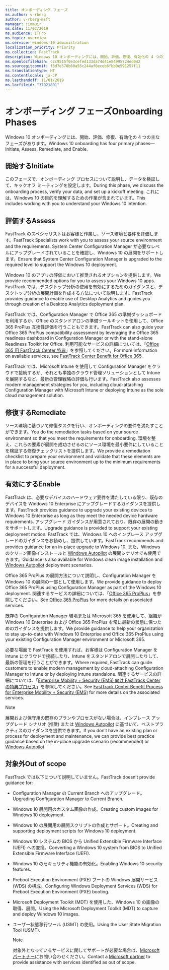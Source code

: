 ```yaml
---
title: オンボーディング フェーズ
ms.author: v-rberg
author: v-rberg-msft
manager: jimmuir
ms.date: 11/02/2019
ms.audience: ITPro
ms.topic: overview
ms.service: windows-10-administration
localization_priority: Priority
ms.collection: FastTrack
description: Windows 10 オンボーディングには、開始、評価、修復、有効化の 4 つの主なフェーズがあります。
ms.openlocfilehash: c2c9515f0e3cefed133da74d41e84995724ed042
ms.sourcegitcommit: f8d7e570b60a55c244af0eceb6fbb0e591257f11
ms.translationtype: HT
ms.contentlocale: ja-JP
ms.lasthandoff: 11/01/2019
ms.locfileid: "37921891"
---
```

# <a name="onboarding-phases"></a><span data-ttu-id="7cdb5-103">オンボーディング フェーズ</span><span class="sxs-lookup"><span data-stu-id="7cdb5-103">Onboarding Phases</span></span>

<span data-ttu-id="7cdb5-104">Windows 10 オンボーディングには、開始、評価、修復、有効化の 4 つの主なフェーズがあります。</span><span class="sxs-lookup"><span data-stu-id="7cdb5-104">Windows 10 onboarding has four primary phases—Initiate, Assess, Remediate, and Enable.</span></span>

## <a name="initiate"></a><span data-ttu-id="7cdb5-105">開始する</span><span class="sxs-lookup"><span data-stu-id="7cdb5-105">Initiate</span></span>

<span data-ttu-id="7cdb5-106">このフェーズで、オンボーディング プロセスについて説明し、データを検証して、キックオフ ミーティングを設定します。</span><span class="sxs-lookup"><span data-stu-id="7cdb5-106">During this phase, we discuss the onboarding process, verify your data, and set up a kickoff meeting.</span></span> <span data-ttu-id="7cdb5-107">これには、Windows 10 の目的を理解するための作業が含まれています。</span><span class="sxs-lookup"><span data-stu-id="7cdb5-107">This includes working with you to understand your Windows 10 intention.</span></span>

## <a name="assess"></a><span data-ttu-id="7cdb5-108">評価する</span><span class="sxs-lookup"><span data-stu-id="7cdb5-108">Assess</span></span>

<span data-ttu-id="7cdb5-109">FastTrack のスペシャリストはお客様と作業し、ソース環境と要件を評価します。</span><span class="sxs-lookup"><span data-stu-id="7cdb5-109">FastTrack Specialists work with you to assess your source environment and the requirements.</span></span> <span data-ttu-id="7cdb5-110">System Center Configuration Manager が必要なレベルにアップグレードされていることを確認し、Windows 10 の展開をサポートします。</span><span class="sxs-lookup"><span data-stu-id="7cdb5-110">Ensure that System Center Configuration Manager is upgraded to the required level to support the Windows 10 deployment.</span></span> 

<span data-ttu-id="7cdb5-111">Windows 10 のアプリの評価において推奨されるオプションを提供します。</span><span class="sxs-lookup"><span data-stu-id="7cdb5-111">We provide recommended options for you to assess your Windows 10 apps.</span></span> <span data-ttu-id="7cdb5-112">FastTrack では、デスクトップ分析の使用を有効にするためのガイダンスと、デスクトップ分析の展開計画を作成する方法について説明します。</span><span class="sxs-lookup"><span data-stu-id="7cdb5-112">FastTrack provides guidance to enable use of Desktop Analytics and guides you through creation of a Desktop Analytics deployment plan.</span></span>

<span data-ttu-id="7cdb5-113">FastTrack では、Configuration Manager で Office 365 の準備ダッシュボードを利用するか、Office のスタンドアロンの準備ツールキットを使用して、Office 365 ProPlus 互換性評価を行うこともできます。</span><span class="sxs-lookup"><span data-stu-id="7cdb5-113">FastTrack can also guide your Office 365 ProPlus compatibility assessment by leveraging the Office 365 readiness dashboard in Configuration Manager or with the stand-alone Readiness Toolkit for Office.</span></span> <span data-ttu-id="7cdb5-114">利用可能なサービスの詳細については、「[Office 365 用 FastTrack Center 特典](O365-fasttrack-benefit-for-office-365.md)」を参照してください。</span><span class="sxs-lookup"><span data-stu-id="7cdb5-114">For more information on available services, see [FastTrack Center Benefit for Office 365](O365-fasttrack-benefit-for-office-365.md).</span></span> 

<span data-ttu-id="7cdb5-115">FastTrack では、Microsoft Intune を使用して Configuration Manager をクラウドで接続するか、それとも単独のクラウド管理ソリューションとして Intune を展開するなど、最新の管理戦略の評価も行います。</span><span class="sxs-lookup"><span data-stu-id="7cdb5-115">FastTrack also assesses modern management strategies for you, including cloud-attaching Configuration Manager with Microsoft Intune or deploying Intune as the sole cloud management solution.</span></span>

## <a name="remediate"></a><span data-ttu-id="7cdb5-116">修復する</span><span class="sxs-lookup"><span data-stu-id="7cdb5-116">Remediate</span></span>

<span data-ttu-id="7cdb5-117">ソース環境に基づいて修復タスクを行い、オンボーディングの要件を満たすことができます。</span><span class="sxs-lookup"><span data-stu-id="7cdb5-117">You do the remediation tasks based on your source environment so that you meet the requirements for onboarding.</span></span> <span data-ttu-id="7cdb5-118">環境を整え、これらの要素が展開を成功させるのにソース環境を最小要件にしていることを検証する修復チェックリストを提供します。</span><span class="sxs-lookup"><span data-stu-id="7cdb5-118">We provide a remediation checklist to prepare your environment and validate that these elements are in place to bring your source environment up to the minimum requirements for a successful deployment.</span></span> 

## <a name="enable"></a><span data-ttu-id="7cdb5-119">有効にする</span><span class="sxs-lookup"><span data-stu-id="7cdb5-119">Enable</span></span>

<span data-ttu-id="7cdb5-120">FastTrack は、必要なデバイスのハードウェア要件を満たしている限り、既存のデバイスを Windows 10 Enterprise にアップグレードするガイダンスを提供します。</span><span class="sxs-lookup"><span data-stu-id="7cdb5-120">FastTrack provides guidance to upgrade your existing devices to Windows 10 Enterprise as long as they meet the needed device hardware requirements.</span></span> <span data-ttu-id="7cdb5-121">アップグレード ガイダンスが用意されており、既存の展開の動きをサポートします。</span><span class="sxs-lookup"><span data-stu-id="7cdb5-121">Upgrade guidance is provided to support your existing deployment motion.</span></span> <span data-ttu-id="7cdb5-122">FastTrack では、Windows 10 へのインプレース アップグレードのガイダンスをお勧めし、提供しています。</span><span class="sxs-lookup"><span data-stu-id="7cdb5-122">FastTrack recommends and provides guidance for an in-place upgrade to Windows 10.</span></span> <span data-ttu-id="7cdb5-123">また、Windows のクリーン画像インストールと [Windows Autopilot](EMS-onboarding-phases.md#windows-autopilot) の展開シナリオでも使用できます。</span><span class="sxs-lookup"><span data-stu-id="7cdb5-123">Guidance is also available for Windows clean image installation and [Windows Autopilot](EMS-onboarding-phases.md#windows-autopilot) deployment scenarios.</span></span> 

<span data-ttu-id="7cdb5-124">Office 365 ProPlus の展開方法について説明し、Configuration Manager を Windows 10 の展開の一部として使用します。</span><span class="sxs-lookup"><span data-stu-id="7cdb5-124">We provide guidance to deploy Office 365 ProPlus using Configuration Manager as part of the Windows 10 deployment.</span></span> <span data-ttu-id="7cdb5-125">関連するサービスの詳細については、「[Office 365 ProPlus](O365-onboarding-and-migration.md#office-365-proplus)」を参照してください。</span><span class="sxs-lookup"><span data-stu-id="7cdb5-125">See [Office 365 ProPlus](O365-onboarding-and-migration.md#office-365-proplus) for more details on associated services.</span></span>

<span data-ttu-id="7cdb5-126">既存の Configuration Manager 環境または Microsoft 365 を使用して、組織が Windows 10 Enterprise および Office 365 ProPlus を常に最新の状態に保つためのガイダンスを提供します。</span><span class="sxs-lookup"><span data-stu-id="7cdb5-126">We provide guidance to help your organization to stay up-to-date with Windows 10 Enterprise and Office 365 ProPlus using your existing Configuration Manager environment or Microsoft 365.</span></span>

<span data-ttu-id="7cdb5-127">必要な場面で FastTrack を使用すれば、お客様は Configuration Manager を Intune にクラウドで接続したり、Intune をスタンドアロンで展開したりして、最新の管理を行うことができます。</span><span class="sxs-lookup"><span data-stu-id="7cdb5-127">Where required, FastTrack can guide customers to enable modern management by cloud-attaching Configuration Manager to Intune or by deploying Intune standalone.</span></span> <span data-ttu-id="7cdb5-128">関連するサービスの詳細については、「[Enterprise Mobility + Security (EMS) 向け FastTrack Center の特典プロセス](EMS-fasttrack-process.md)」を参照してください。</span><span class="sxs-lookup"><span data-stu-id="7cdb5-128">See [FastTrack Center Benefit Process for Enterprise Mobility + Security (EMS)](EMS-fasttrack-process.md) for more details on the associated services.</span></span>

> [!NOTE]
> <span data-ttu-id="7cdb5-129">展開および保守用の既存のプランやプロセスがない場合は、インプレース アップグレード シナリオ (推奨) または [Windows Autopilot](EMS-onboarding-phases.md#windows-autopilot) に基づいて、ベストプラクティスのガイダンスを提供できます。</span><span class="sxs-lookup"><span data-stu-id="7cdb5-129">If you don’t have an existing plan or process for deployment and maintenance, we can provide best practice guidance based on the in-place upgrade scenario (recommended) or [Windows Autopilot](EMS-onboarding-phases.md#windows-autopilot).</span></span>

## <a name="out-of-scope"></a><span data-ttu-id="7cdb5-130">対象外</span><span class="sxs-lookup"><span data-stu-id="7cdb5-130">Out of scope</span></span>

<span data-ttu-id="7cdb5-131">FastTrack では以下について説明していません。</span><span class="sxs-lookup"><span data-stu-id="7cdb5-131">FastTrack doesn’t provide guidance for:</span></span>

- <span data-ttu-id="7cdb5-132">Configuration Manager の Current Branch へのアップグレード。</span><span class="sxs-lookup"><span data-stu-id="7cdb5-132">Upgrading Configuration Manager to Current Branch.</span></span>
- <span data-ttu-id="7cdb5-133">Windows 10 展開用のカスタム画像の作成。</span><span class="sxs-lookup"><span data-stu-id="7cdb5-133">Creating custom images for Windows 10 deployment.</span></span>
- <span data-ttu-id="7cdb5-134">Windows 10 の展開用の展開スクリプトの作成とサポート。</span><span class="sxs-lookup"><span data-stu-id="7cdb5-134">Creating and supporting deployment scripts for Windows 10 deployment.</span></span>
- <span data-ttu-id="7cdb5-135">Windows 10 システムの BIOS から Unified Extensible Firmware Interface (UEFI) への変換。</span><span class="sxs-lookup"><span data-stu-id="7cdb5-135">Converting a Windows 10 system from BIOS to Unified Extensible Firmware Interface (UEFI).</span></span>
- <span data-ttu-id="7cdb5-136">Windows 10 のセキュリティ機能の有効化。</span><span class="sxs-lookup"><span data-stu-id="7cdb5-136">Enabling Windows 10 security features.</span></span> 
- <span data-ttu-id="7cdb5-137">Preboot Execution Environment (PXE) ブートの Windows 展開サービス (WDS) の構成。</span><span class="sxs-lookup"><span data-stu-id="7cdb5-137">Configuring Windows Deployment Services (WDS) for Preboot Execution Environment (PXE) booting.</span></span>
- <span data-ttu-id="7cdb5-138">Microsoft Deployment Toolkit (MDT) を使用した、Windows 10 の画像の取得、展開。</span><span class="sxs-lookup"><span data-stu-id="7cdb5-138">Using the Microsoft Deployment Toolkit (MDT) to capture and deploy Windows 10 images.</span></span>
- <span data-ttu-id="7cdb5-139">ユーザー状態移行ツール (USMT) の使用。</span><span class="sxs-lookup"><span data-stu-id="7cdb5-139">Using the User State Migration Tool (USMT).</span></span>

  > [!NOTE]
  > <span data-ttu-id="7cdb5-140">対象外となっているサービスに関してサポートが必要な場合は、[Microsoft パートナー](https://go.microsoft.com/fwlink/?linkid=2080150)にお問い合わせください。</span><span class="sxs-lookup"><span data-stu-id="7cdb5-140">Contact a [Microsoft partner](https://go.microsoft.com/fwlink/?linkid=2080150) to provide assistance with services identified as out of scope.</span></span>

 